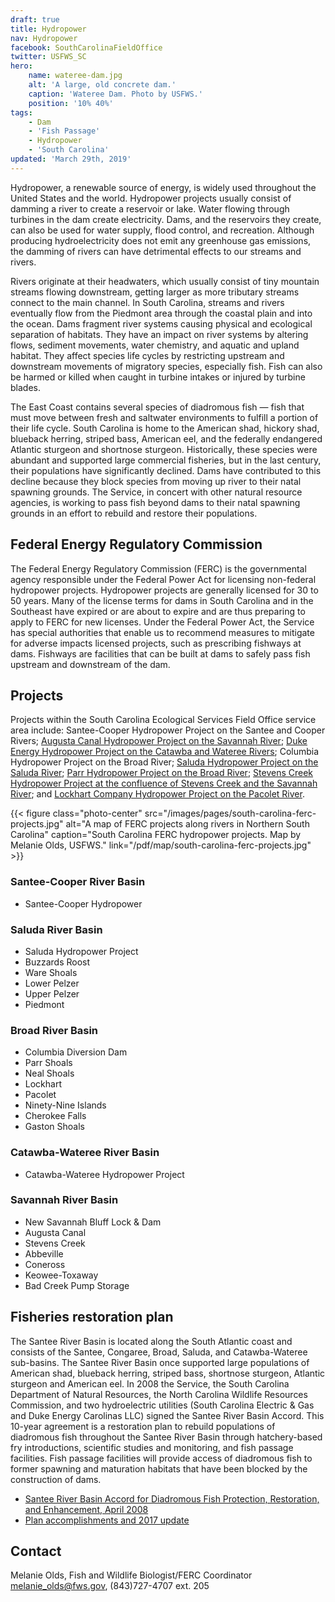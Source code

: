 ```yaml
---
draft: true
title: Hydropower
nav: Hydropower
facebook: SouthCarolinaFieldOffice
twitter: USFWS_SC
hero:
    name: wateree-dam.jpg
    alt: 'A large, old concrete dam.'
    caption: 'Wateree Dam. Photo by USFWS.'
    position: '10% 40%'
tags:
    - Dam
    - 'Fish Passage'
    - Hydropower
    - 'South Carolina'
updated: 'March 29th, 2019'
---
```


Hydropower, a renewable source of energy, is widely used throughout the United States and the world. Hydropower projects usually consist of damming a river to create a reservoir or lake. Water flowing through turbines in the dam create electricity. Dams, and the reservoirs they create, can also be used for water supply, flood control, and recreation. Although producing hydroelectricity does not emit any greenhouse gas emissions, the damming of rivers can have detrimental effects to our streams and rivers.

Rivers originate at their headwaters, which usually consist of tiny mountain streams flowing downstream, getting larger as more tributary streams connect to the main channel. In South Carolina, streams and rivers eventually flow from the Piedmont area through the coastal plain and into the ocean. Dams fragment river systems causing physical and ecological separation of habitats. They have an impact on river systems by altering flows, sediment movements, water chemistry, and aquatic and upland habitat. They affect species life cycles by restricting upstream and downstream movements of migratory species, especially fish. Fish can also be harmed or killed when caught in turbine intakes or injured by turbine blades.

The East Coast contains several species of diadromous fish &mdash; fish that must move between fresh and saltwater environments to fulfill a portion of their life cycle. South Carolina is home to the American shad, hickory shad, blueback herring, striped bass, American eel, and the federally endangered Atlantic sturgeon and shortnose sturgeon. Historically, these species were abundant and supported large commercial fisheries, but in the last century, their populations have significantly declined. Dams have contributed to this decline because they block species from moving up river to their natal spawning grounds. The Service, in concert with other natural resource agencies, is working to pass fish beyond dams to their natal spawning grounds in an effort to rebuild and restore their populations.

## Federal Energy Regulatory Commission

The Federal Energy Regulatory Commission (FERC) is the governmental agency responsible under the Federal Power Act for licensing non-federal hydropower projects. Hydropower projects are generally licensed for 30 to 50 years. Many of the license terms for dams in South Carolina and in the Southeast have expired or are about to expire and are thus preparing to apply to FERC for new licenses. Under the Federal Power Act, the Service has special authorities that enable us to recommend measures to mitigate for adverse impacts licensed projects, such as prescribing fishways at dams. Fishways are facilities that can be built at dams to safely pass fish upstream and downstream of the dam.

## Projects

Projects within the South Carolina Ecological Services Field Office service area include: Santee-Cooper Hydropower Project on the Santee and Cooper Rivers; [Augusta Canal Hydropower Project on the Savannah River](https://augustacanal.com/about-overview.php); [Duke Energy Hydropower Project on the Catawba and Wateree Rivers](https://www.duke-energy.com/community/lakes/hydroelectric-relicensing/catawba); Columbia Hydropower Project on the Broad River; [Saluda Hydropower Project on the Saluda River](https://www.saludahydrorelicense.com/); [Parr Hydropower Project on the Broad River](http://www.parrfairfieldrelicense.com/projectdetails.html); [Stevens Creek Hydropower Project at the confluence of Stevens Creek and the Savannah River](http://stevenscreekrelicense.com/); and [Lockhart Company Hydropower Project on the Pacolet River](http://www.lockhartpower.com/renewable-energy-resources.php).

{{< figure class="photo-center" src="/images/pages/south-carolina-ferc-projects.jpg" alt="A map of FERC projects along rivers in Northern South Carolina" caption="South Carolina FERC hydropower projects. Map by Melanie Olds, USFWS." link="/pdf/map/south-carolina-ferc-projects.jpg" >}}

### Santee-Cooper River Basin

- Santee-Cooper Hydropower
 
### Saluda River Basin

- Saluda Hydropower Project
- Buzzards Roost
- Ware Shoals
- Lower Pelzer
- Upper Pelzer
- Piedmont
 
### Broad River Basin

- Columbia Diversion Dam
- Parr Shoals
- Neal Shoals
- Lockhart
- Pacolet
- Ninety-Nine Islands
- Cherokee Falls
- Gaston Shoals
 
### Catawba-Wateree River Basin

- Catawba-Wateree Hydropower Project
 
### Savannah River Basin

- New Savannah Bluff Lock & Dam
- Augusta Canal
- Stevens Creek
- Abbeville
- Coneross
- Keowee-Toxaway
- Bad Creek Pump Storage

## Fisheries restoration plan

The Santee River Basin is located along the South Atlantic coast and consists of the Santee, Congaree, Broad, Saluda, and Catawba-Wateree sub-basins. The Santee River Basin once supported large populations of American shad, blueback herring, striped bass, shortnose sturgeon, Atlantic sturgeon and American eel. In 2008 the Service, the South Carolina Department of Natural Resources, the North Carolina Wildlife Resources Commission, and two hydroelectric utilities (South Carolina Electric & Gas and Duke Energy Carolinas LLC) signed the Santee River Basin Accord. This 10-year agreement is a restoration plan to rebuild populations of diadromous fish throughout the Santee River Basin through hatchery-based fry introductions, scientific studies and monitoring, and fish passage facilities. Fish passage facilities will provide access of diadromous fish to former spawning and maturation habitats that have been blocked by the construction of dams.

- [Santee River Basin Accord for Diadromous Fish Protection, Restoration, and Enhancement, April 2008](https://docs.google.com/document/d/1v6NqqOkK76s6BiEjgcazu0gNxwUjhAe09AfRHMLy7_8/edit)
- [Plan accomplishments and 2017 update](http://dnr.sc.gov/fish/diadromous)

## Contact

Melanie Olds, Fish and Wildlife Biologist/FERC Coordinator  
[melanie_olds@fws.gov](mailto:melanie_olds@fws.gov), (843)727-4707 ext. 205
